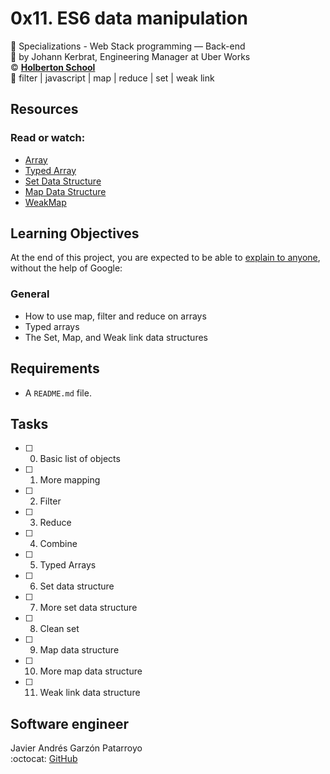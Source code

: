 # 0x11. ES6 data manipulation
:open_file_folder: Specializations - Web Stack programming ― Back-end  
:bust_in_silhouette: by Johann Kerbrat, Engineering Manager at Uber Works  
:copyright: **[Holberton School](https://www.holbertonschool.com/)**  
:bookmark: filter | javascript | map | reduce | set | weak link

## Resources
### Read or watch:
* [Array](https://developer.mozilla.org/en-US/docs/Web/JavaScript/Reference/Global_Objects/Array)
* [Typed Array](https://developer.mozilla.org/en-US/docs/Web/JavaScript/Typed_arrays)
* [Set Data Structure](https://developer.mozilla.org/en-US/docs/Web/JavaScript/Reference/Global_Objects/Set)
* [Map Data Structure](https://developer.mozilla.org/en-US/docs/Web/JavaScript/Reference/Global_Objects/Map)
* [WeakMap](https://developer.mozilla.org/en-US/docs/Web/JavaScript/Reference/Global_Objects/WeakMap)

## Learning Objectives
At the end of this project, you are expected to be able to [explain to anyone](https://fs.blog/2012/04/feynman-technique/), without the help of Google:
### General
* How to use map, filter and reduce on arrays
* Typed arrays
* The Set, Map, and Weak link data structures

## Requirements
* A ```README.md``` file.

## Tasks
* [ ] 0. Basic list of objects
* [ ] 1. More mapping
* [ ] 2. Filter
* [ ] 3. Reduce
* [ ] 4. Combine
* [ ] 5. Typed Arrays
* [ ] 6. Set data structure
* [ ] 7. More set data structure
* [ ] 8. Clean set
* [ ] 9. Map data structure
* [ ] 10. More map data structure
* [ ] 11. Weak link data structure

## Software engineer
Javier Andrés Garzón Patarroyo  
:octocat: [GitHub](https://github.com/javierandresgp/)

